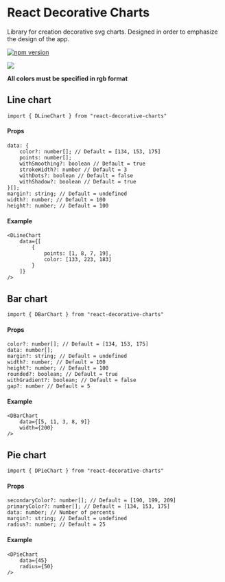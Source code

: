 # React Decorative Charts
Library for creation decorative svg charts. 
Designed in order to emphasize the design of the app.

[![npm version](https://img.shields.io/npm/v/react-decorative-charts.svg?style=flat-square)](https://www.npmjs.com/package/react-decorative-charts)

[![](https://i.imgur.com/kYgCNcI.png)](https://i.imgur.com/kYgCNcI.png)

**All colors must be specified in rgb format**

## Line chart
`import { DLineChart } from "react-decorative-charts"`

#### Props
	data: {
		color?: number[]; // Default = [134, 153, 175]
		points: number[];
		withSmoothing?: boolean // Default = true
		strokeWidth?: number // Default = 3
		withDots?: boolean // Default = false
		withShadow?: boolean // Default = true
	}[];
	margin?: string; // Default = undefined
	width?: number; // Default = 100
	height?: number; // Default = 100

#### Example
	<DLineChart
		data={[
			{
				points: [1, 8, 7, 19],
				color: [133, 223, 183]
			}
		]}
	/>

## Bar chart
`import { DBarChart } from "react-decorative-charts"`

#### Props
	color?: number[]; // Default = [134, 153, 175]
	data: number[];
	margin?: string; // Default = undefined
	width?: number; // Default = 100
	height?: number; // Default = 100
	rounded?: boolean; // Default = true
	withGradient?: boolean; // Default = false
	gap?: number // Default = 5

#### Example
	<DBarChart
		data={[5, 11, 3, 8, 9]}
		width={200}
	/>
## Pie chart 
`import { DPieChart } from "react-decorative-charts"`

#### Props
	secondaryColor?: number[]; // Default = [190, 199, 209]
	primaryColor?: number[]; // Default = [134, 153, 175]
	data: number; // Number of percents
	margin?: string; // Default = undefined
	radius?: number; // Default = 25

#### Example
	<DPieChart
		data={45}
		radius={50}
	/>